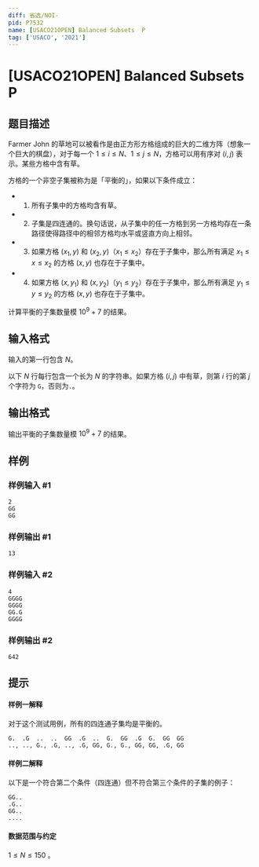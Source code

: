 ```yaml
---
diff: 省选/NOI-
pid: P7532
name: [USACO21OPEN] Balanced Subsets  P
tag: ['USACO', '2021']
---
```

# [USACO21OPEN] Balanced Subsets  P
## 题目描述

Farmer John 的草地可以被看作是由正方形方格组成的巨大的二维方阵（想象一个巨大的棋盘），对于每一个 $1≤i≤N$、$1≤j≤N$，方格可以用有序对 $(i,j)$ 表示。某些方格中含有草。

方格的一个非空子集被称为是「平衡的」，如果以下条件成立：

- 1. 所有子集中的方格均含有草。
- 2. 子集是四连通的。换句话说，从子集中的任一方格到另一方格均存在一条路径使得路径中的相邻方格均水平或竖直方向上相邻。
- 3. 如果方格 $(x_1,y)$ 和 $(x_2,y)$（$x_1≤x_2$）存在于子集中，那么所有满足 $x_1≤x≤x_2$ 的方格 $(x,y)$ 也存在于子集中。
- 4. 如果方格 $(x,y_1)$ 和 $(x,y_2)$（$y_1≤y_2$）存在于子集中，那么所有满足 $y_1≤y≤y_2$ 的方格 $(x,y)$ 也存在于子集中。

计算平衡的子集数量模 $10^9+7$ 的结果。
## 输入格式

输入的第一行包含 $N$。

以下 $N$ 行每行包含一个长为 $N$ 的字符串。如果方格 $(i,j)$ 中有草，则第 $i$ 行的第 $j$ 个字符为 $\texttt{G}$，否则为$\texttt{.}$。 
## 输出格式

输出平衡的子集数量模 $10^9+7$ 的结果。 
## 样例

### 样例输入 #1
```
2
GG
GG
```
### 样例输出 #1
```
13
```
### 样例输入 #2
```
4
GGGG
GGGG
GG.G
GGGG
```
### 样例输出 #2
```
642
```
## 提示

#### 样例一解释

对于这个测试用例，所有的四连通子集均是平衡的。

```
G.  .G  ..  ..  GG  .G  ..  G.  GG  .G  G.  GG  GG
.., .., G., .G, .., .G, GG, G., G., GG, GG, .G, GG
```

#### 样例二解释

以下是一个符合第二个条件（四连通）但不符合第三个条件的子集的例子： 

```
GG..
.G..
GG..
....
```

#### 数据范围与约定

$1\le N \le 150$ 。
